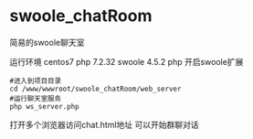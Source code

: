 # swoole_chatRoom
简易的swoole聊天室

运行环境
    centos7 
    php 7.2.32
    swoole 4.5.2
php 开启swoole扩展

```shell script
#进入到项目目录
cd /www/wwwroot/swoole_chatRoom/web_server
#运行聊天室服务
php ws_server.php

```
打开多个浏览器访问chat.html地址
可以开始群聊对话

